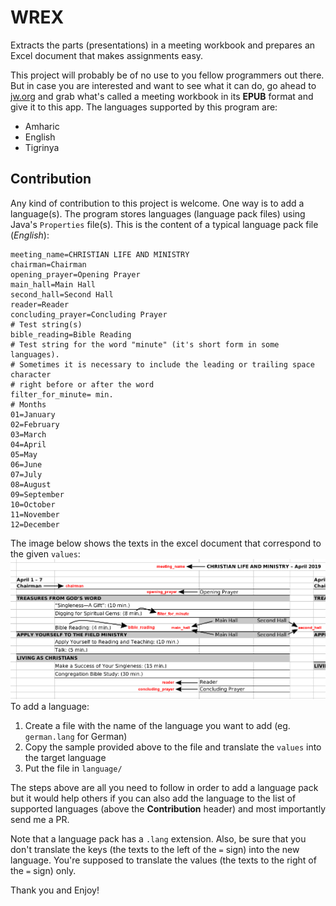 # WREX
Extracts the parts (presentations) in a meeting workbook and prepares an Excel document that makes assignments easy.

This project will probably be of no use to you fellow programmers out there. But in case you are interested and want to see what it can do, go ahead to [jw.org](http://jw.org) and grab what's called a meeting workbook in its **EPUB** format and give it to this app. The languages supported by this program are:

 - Amharic
 - English
 - Tigrinya

## Contribution
Any kind of contribution to this project is welcome. One way is to add a language(s). The program stores languages (language pack files) using Java's `Properties` file(s). This is the content of a typical language pack file (*English*):

    meeting_name=CHRISTIAN LIFE AND MINISTRY  
    chairman=Chairman  
    opening_prayer=Opening Prayer  
    main_hall=Main Hall  
    second_hall=Second Hall  
    reader=Reader  
    concluding_prayer=Concluding Prayer  
    # Test string(s)  
    bible_reading=Bible Reading  
    # Test string for the word "minute" (it's short form in some languages).
    # Sometimes it is necessary to include the leading or trailing space character
    # right before or after the word
    filter_for_minute= min.  
    # Months  
    01=January  
    02=February  
    03=March  
    04=April  
    05=May  
    06=June  
    07=July  
    08=August  
    09=September  
    10=October  
    11=November  
    12=December
The image below shows the texts in the excel document that correspond to the given `values`:
![An image showing which value goes into which cell(s)](docs/index.png)
To add a language:
 1. Create a file with the name of the language you want to add (eg. `german.lang` for German)
 2. Copy the sample provided above to the file and translate the `values` into the target language
 3. Put the file in `language/`

The steps above are all you need to follow in order to add a language pack but it would help others if you can also add the language to the list of supported languages (above the  **Contribution**  header) and most importantly send me a PR.

Note that a language pack has a `.lang` extension. Also, be sure that you don't translate the keys (the texts to the left of the `=` sign) into the new language. You're supposed to translate the values (the texts to the right of the `=` sign) only.

Thank you and Enjoy!
